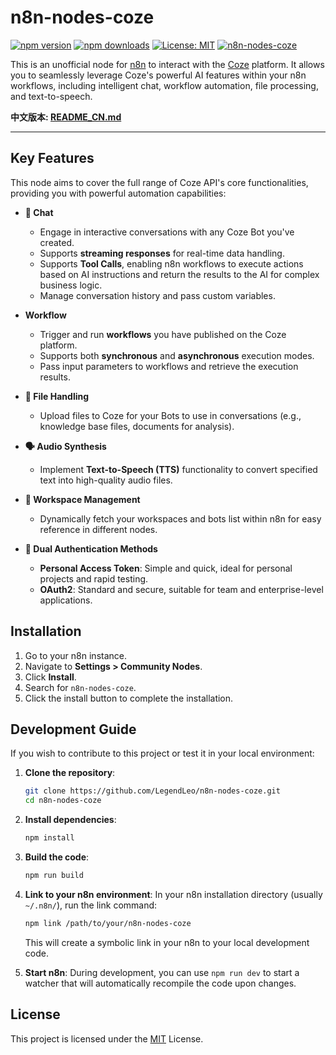 # n8n-nodes-coze

[![npm version](https://img.shields.io/npm/v/n8n-nodes-coze.svg)](https://www.npmjs.com/package/n8n-nodes-coze)
[![npm downloads](https://img.shields.io/npm/dm/n8n-nodes-coze.svg)](https://www.npmjs.com/package/n8n-nodes-coze)
[![License: MIT](https://img.shields.io/badge/License-MIT-yellow.svg)](https://opensource.org/licenses/MIT)
[![n8n-nodes-coze](https://img.shields.io/badge/n8n-nodes-brightgreen.svg)](https://n8n.io)

This is an unofficial node for [n8n](https://n8n.io) to interact with the [Coze](https://www.coze.com/) platform. It allows you to seamlessly leverage Coze's powerful AI features within your n8n workflows, including intelligent chat, workflow automation, file processing, and text-to-speech.

**中文版本: [README_CN.md](./README_CN.md)**

---

## Key Features

This node aims to cover the full range of Coze API's core functionalities, providing you with powerful automation capabilities:

*   **🤖 Chat**
    *   Engage in interactive conversations with any Coze Bot you've created.
    *   Supports **streaming responses** for real-time data handling.
    *   Supports **Tool Calls**, enabling n8n workflows to execute actions based on AI instructions and return the results to the AI for complex business logic.
    *   Manage conversation history and pass custom variables.

*   **Workflow**
    *   Trigger and run **workflows** you have published on the Coze platform.
    *   Supports both **synchronous** and **asynchronous** execution modes.
    *   Pass input parameters to workflows and retrieve the execution results.

*   **📁 File Handling**
    *   Upload files to Coze for your Bots to use in conversations (e.g., knowledge base files, documents for analysis).

*   **🗣️ Audio Synthesis**
    *   Implement **Text-to-Speech (TTS)** functionality to convert specified text into high-quality audio files.

*   **🏢 Workspace Management**
    *   Dynamically fetch your workspaces and bots list within n8n for easy reference in different nodes.

*   **🔐 Dual Authentication Methods**
    *   **Personal Access Token**: Simple and quick, ideal for personal projects and rapid testing.
    *   **OAuth2**: Standard and secure, suitable for team and enterprise-level applications.

## Installation

1.  Go to your n8n instance.
2.  Navigate to **Settings > Community Nodes**.
3.  Click **Install**.
4.  Search for `n8n-nodes-coze`.
5.  Click the install button to complete the installation.

## Development Guide

If you wish to contribute to this project or test it in your local environment:

1.  **Clone the repository**:
    ```bash
    git clone https://github.com/LegendLeo/n8n-nodes-coze.git
    cd n8n-nodes-coze
    ```

2.  **Install dependencies**:
    ```bash
    npm install
    ```

3.  **Build the code**:
    ```bash
    npm run build
    ```

4.  **Link to your n8n environment**:
    In your n8n installation directory (usually `~/.n8n/`), run the link command:
    ```bash
    npm link /path/to/your/n8n-nodes-coze
    ```
    This will create a symbolic link in your n8n to your local development code.

5.  **Start n8n**:
    During development, you can use `npm run dev` to start a watcher that will automatically recompile the code upon changes.

## License

This project is licensed under the [MIT](LICENSE.md) License.
